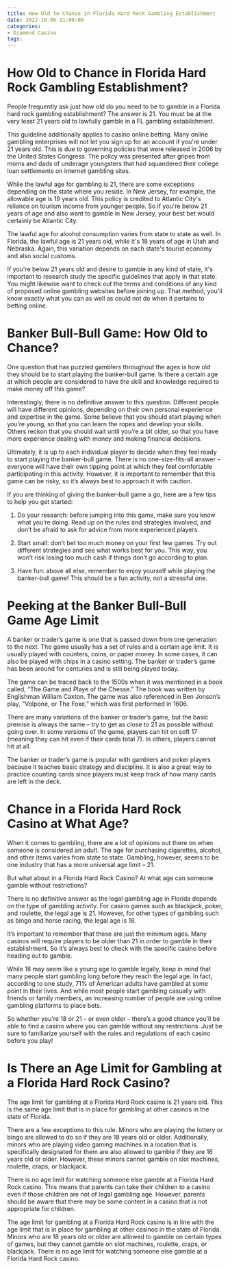```yaml
---
title: How Old to Chance in Florida Hard Rock Gambling Establishment
date: 2022-10-06 11:09:09
categories:
- Diamond Casino
tags:
---
```



#  How Old to Chance in Florida Hard Rock Gambling Establishment?

People frequently ask just how old do you need to be to gamble in a Florida hard rock gambling establishment? The answer is 21. You must be at the very least 21 years old to lawfully gamble in a FL gambling establishment.

This guideline additionally applies to casino online betting. Many online gambling enterprises will not let you sign up for an account if you're under 21 years old. This is due to governing policies that were released in 2006 by the United States Congress. The policy was presented after gripes from moms and dads of underage youngsters that had squandered their college loan settlements on internet gambling sites.

While the lawful age for gambling is 21, there are some exceptions depending on the state where you reside. In New Jersey, for example, the allowable age is 19 years old. This policy is credited to Atlantic City's reliance on tourism income from younger people. So if you're below 21 years of age and also want to gamble in New Jersey, your best bet would certainly be Atlantic City.

The lawful age for alcohol consumption varies from state to state as well. In Florida, the lawful age is 21 years old, while it's 18 years of age in Utah and Nebraska. Again, this variation depends on each state's tourist economy and also social customs.

If you're below 21 years old and desire to gamble in any kind of state, it's important to research study the specific guidelines that apply in that state. You might likewise want to check out the terms and conditions of any kind of proposed online gambling websites before joining up. That method, you'll know exactly what you can as well as could not do when it pertains to betting online.

#  Banker Bull-Bull Game: How Old to Chance?

One question that has puzzled gamblers throughout the ages is how old they should be to start playing the banker-bull game. Is there a certain age at which people are considered to have the skill and knowledge required to make money off this game?

Interestingly, there is no definitive answer to this question. Different people will have different opinions, depending on their own personal experience and expertise in the game. Some believe that you should start playing when you’re young, so that you can learn the ropes and develop your skills. Others reckon that you should wait until you’re a bit older, so that you have more experience dealing with money and making financial decisions.

Ultimately, it is up to each individual player to decide when they feel ready to start playing the banker-bull game. There is no one-size-fits-all answer – everyone will have their own tipping point at which they feel comfortable participating in this activity. However, it is important to remember that this game can be risky, so it’s always best to approach it with caution.

If you are thinking of giving the banker-bull game a go, here are a few tips to help you get started:

1) Do your research: before jumping into this game, make sure you know what you’re doing. Read up on the rules and strategies involved, and don’t be afraid to ask for advice from more experienced players.

2) Start small: don’t bet too much money on your first few games. Try out different strategies and see what works best for you. This way, you won’t risk losing too much cash if things don’t go according to plan.

3) Have fun: above all else, remember to enjoy yourself while playing the banker-bull game! This should be a fun activity, not a stressful one.

#  Peeking at the Banker Bull-Bull Game Age Limit

A banker or trader’s game is one that is passed down from one generation to the next. The game usually has a set of rules and a certain age limit. It is usually played with counters, coins, or paper money. In some cases, it can also be played with chips in a casino setting. The banker or trader’s game has been around for centuries and is still being played today.

The game can be traced back to the 1500s when it was mentioned in a book called, “The Game and Playe of the Chesse.” The book was written by Englishman William Caxton. The game was also referenced in Ben Jonson’s play, “Volpone, or The Foxe,” which was first performed in 1606.

There are many variations of the banker or trader’s game, but the basic premise is always the same – try to get as close to 21 as possible without going over. In some versions of the game, players can hit on soft 17 (meaning they can hit even if their cards total 7). In others, players cannot hit at all.

The banker or trader’s game is popular with gamblers and poker players because it teaches basic strategy and discipline. It is also a great way to practice counting cards since players must keep track of how many cards are left in the deck.

#  Chance in a Florida Hard Rock Casino at What Age?

When it comes to gambling, there are a lot of opinions out there on when someone is considered an adult. The age for purchasing cigarettes, alcohol, and other items varies from state to state. Gambling, however, seems to be one industry that has a more universal age limit – 21.

But what about in a Florida Hard Rock Casino? At what age can someone gamble without restrictions?

There is no definitive answer as the legal gambling age in Florida depends on the type of gambling activity. For casino games such as blackjack, poker, and roulette, the legal age is 21. However, for other types of gambling such as bingo and horse racing, the legal age is 18.

It’s important to remember that these are just the minimum ages. Many casinos will require players to be older than 21 in order to gamble in their establishment. So it’s always best to check with the specific casino before heading out to gamble.

While 18 may seem like a young age to gamble legally, keep in mind that many people start gambling long before they reach the legal age. In fact, according to one study, 71% of American adults have gambled at some point in their lives. And while most people start gambling casually with friends or family members, an increasing number of people are using online gambling platforms to place bets.

So whether you’re 18 or 21 – or even older – there’s a good chance you’ll be able to find a casino where you can gamble without any restrictions. Just be sure to familiarize yourself with the rules and regulations of each casino before you play!

#  Is There an Age Limit for Gambling at a Florida Hard Rock Casino?

The age limit for gambling at a Florida Hard Rock casino is 21 years old. This is the same age limit that is in place for gambling at other casinos in the state of Florida.

There are a few exceptions to this rule. Minors who are playing the lottery or bingo are allowed to do so if they are 18 years old or older. Additionally, minors who are playing video gaming machines in a location that is specifically designated for them are also allowed to gamble if they are 18 years old or older. However, these minors cannot gamble on slot machines, roulette, craps, or blackjack.

There is no age limit for watching someone else gamble at a Florida Hard Rock casino. This means that parents can take their children to a casino even if those children are not of legal gambling age. However, parents should be aware that there may be some content in a casino that is not appropriate for children.

The age limit for gambling at a Florida Hard Rock casino is in line with the age limit that is in place for gambling at other casinos in the state of Florida. Minors who are 18 years old or older are allowed to gamble on certain types of games, but they cannot gamble on slot machines, roulette, craps, or blackjack. There is no age limit for watching someone else gamble at a Florida Hard Rock casino.